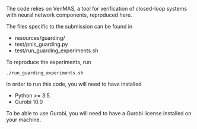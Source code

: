 The code relies on VenMAS, a tool for verification of closed-loop systems with neural network components, reproduced here.
 
The files specific to the submission can be found in
 * resources/guarding/
 * test/pnis_guarding.py
 * test/run_guarding_experiments.sh

To reproduce the experiments, run 

    ./run_guarding_experiments.sh

In order to run this code, you will need to have installed 

* Python >= 3.5
* Gurobi 10.0

To be able to use Gurobi, you will need to have a Gurobi license installed on your machine.

